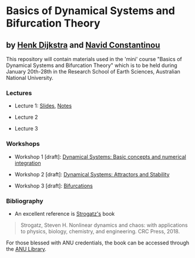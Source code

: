 # Basics of Dynamical Systems and Bifurcation Theory

## by <a href="http://www.staff.science.uu.nl/~dijks101/" target="_blank">Henk Dijkstra</a> and <a href="http://www.navidconstantinou.com/" target="_blank">Navid Constantinou</a>



This repository will contain materials used in the 'mini' course "Basics of Dynamical Systems and Bifurcation Theory" which is to be held during January 20th-28th in the Research School of Earth Sciences, Australian National University.

### Lectures

- Lecture 1: [Slides](https://nbviewer.jupyter.org/github/ClimateFluidPhysics-ANU/DynamicalSystems-BifurcationTheory/blob/master/lectures/lecture1-slides.pdf), [Notes](https://nbviewer.jupyter.org/github/ClimateFluidPhysics-ANU/DynamicalSystems-BifurcationTheory/blob/master/lectures/lecture1-notes.pdf)

- Lecture 2

- Lecture 3

### Workshops

- Workshop 1 [draft]: [Dynamical Systems: Basic concepts and numerical integration](https://nbviewer.jupyter.org/format/slides/github/ClimateFluidPhysics-ANU/DynamicalSystems-BifurcationTheory/blob/master/workshops/Workshop-1.ipynb#/)

- Workshop 2 [draft]: [Dynamical Systems: Attractors and Stability](https://nbviewer.jupyter.org/format/slides/github/ClimateFluidPhysics-ANU/DynamicalSystems-BifurcationTheory/blob/master/workshops/Workshop-2.ipynb#/)

- Workshop 3 [draft]: [Bifurcations](https://nbviewer.jupyter.org/format/slides/github/ClimateFluidPhysics-ANU/DynamicalSystems-BifurcationTheory/blob/master/workshops/Workshop-3.ipynb#/)


### Bibliography
- An excellent reference is [Strogatz's](http://www.staff.science.uu.nl/~dijks101/) book
> Strogatz, Steven H. Nonlinear dynamics and chaos: with applications to physics, biology, chemistry, and engineering. CRC Press, 2018.

For those blessed with ANU credentials, the book can be accessed through the [ANU Library](https://library.anu.edu.au/record=b6203090).
